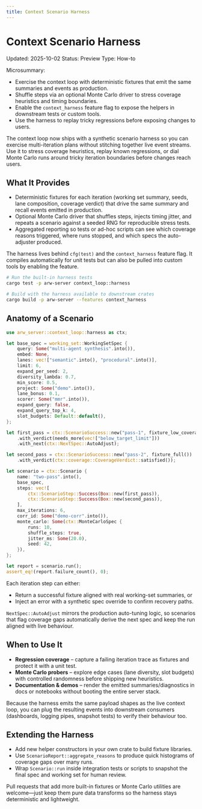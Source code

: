 ```yaml
---
title: Context Scenario Harness
---
```


# Context Scenario Harness

Updated: 2025-10-02
Status: Preview
Type: How-to

Microsummary:
- Exercise the context loop with deterministic fixtures that emit the same summaries and events as production.
- Shuffle steps via an optional Monte Carlo driver to stress coverage heuristics and timing boundaries.
- Enable the `context_harness` feature flag to expose the helpers in downstream tests or custom tools.
- Use the harness to replay tricky regressions before exposing changes to users.

The context loop now ships with a synthetic scenario harness so you can exercise
multi-iteration plans without stitching together live event streams. Use it to
stress coverage heuristics, replay known regressions, or dial Monte Carlo runs
around tricky iteration boundaries before changes reach users.

## What It Provides

- Deterministic fixtures for each iteration (working set summary, seeds, lane
  composition, coverage verdict) that drive the same summary and recall events
  emitted in production.
- Optional Monte Carlo driver that shuffles steps, injects timing jitter, and
  repeats a scenario against a seeded RNG for reproducible stress tests.
- Aggregated reporting so tests or ad-hoc scripts can see which coverage
  reasons triggered, where runs stopped, and which specs the auto-adjuster
  produced.

The harness lives behind `cfg(test)` and the `context_harness` feature flag. It
compiles automatically for unit tests but can also be pulled into custom tools
by enabling the feature.

```bash
# Run the built-in harness tests
cargo test -p arw-server context_loop::harness

# Build with the harness available to downstream crates
cargo build -p arw-server --features context_harness
```

## Anatomy of a Scenario

```rust
use arw_server::context_loop::harness as ctx;

let base_spec = working_set::WorkingSetSpec {
    query: Some("multi-agent synthesis".into()),
    embed: None,
    lanes: vec!["semantic".into(), "procedural".into()],
    limit: 6,
    expand_per_seed: 2,
    diversity_lambda: 0.7,
    min_score: 0.5,
    project: Some("demo".into()),
    lane_bonus: 0.1,
    scorer: Some("mmr".into()),
    expand_query: false,
    expand_query_top_k: 4,
    slot_budgets: Default::default(),
};

let first_pass = ctx::ScenarioSuccess::new("pass-1", fixture_low_coverage())
    .with_verdict(needs_more(vec!["below_target_limit"]))
    .with_next(ctx::NextSpec::AutoAdjust);

let second_pass = ctx::ScenarioSuccess::new("pass-2", fixture_full())
    .with_verdict(ctx::coverage::CoverageVerdict::satisfied());

let scenario = ctx::Scenario {
    name: "two-pass".into(),
    base_spec,
    steps: vec![
        ctx::ScenarioStep::Success(Box::new(first_pass)),
        ctx::ScenarioStep::Success(Box::new(second_pass)),
    ],
    max_iterations: 6,
    corr_id: Some("demo-corr".into()),
    monte_carlo: Some(ctx::MonteCarloSpec {
        runs: 10,
        shuffle_steps: true,
        jitter_ms: Some(20.0),
        seed: 42,
    }),
};

let report = scenario.run();
assert_eq!(report.failure_count(), 0);
```

Each iteration step can either:

- Return a successful fixture aligned with real working-set summaries, or
- Inject an error with a synthetic spec override to confirm recovery paths.

`NextSpec::AutoAdjust` mirrors the production auto-tuning logic, so scenarios
that flag coverage gaps automatically derive the next spec and keep the run
aligned with live behaviour.

## When to Use It

- **Regression coverage** – capture a failing iteration trace as fixtures and
  protect it with a unit test.
- **Monte Carlo probers** – explore edge cases (lane diversity, slot budgets)
  with controlled randomness before shipping new heuristics.
- **Documentation & demos** – render the emitted summaries/diagnostics in docs
  or notebooks without booting the entire server stack.

Because the harness emits the same payload shapes as the live context loop, you
can plug the resulting events into downstream consumers (dashboards, logging
pipes, snapshot tests) to verify their behaviour too.

## Extending the Harness

- Add new helper constructors in your own crate to build fixture libraries.
- Use `ScenarioReport::aggregate_reasons` to produce quick histograms of
  coverage gaps over many runs.
- Wrap `Scenario::run` inside integration tests or scripts to snapshot the
  final spec and working set for human review.

Pull requests that add more built-in fixtures or Monte Carlo utilities are
welcome—just keep them pure data transforms so the harness stays deterministic
and lightweight.
